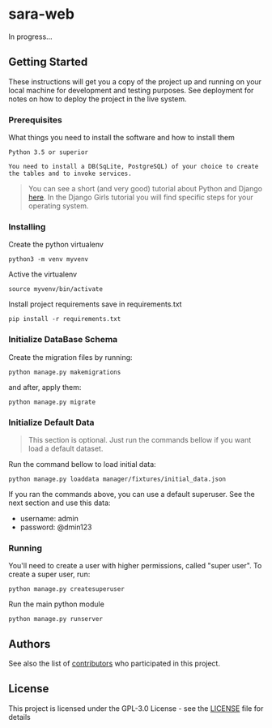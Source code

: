 # sara-web
In progress...

## Getting Started

These instructions will get you a copy of the project up and running on your local machine for development and testing purposes. See deployment for notes on how to deploy the project in the live system.

### Prerequisites

What things you need to install the software and how to install them

```
Python 3.5 or superior

You need to install a DB(SqLite, PostgreSQL) of your choice to create the tables and to invoke services.
```

> You can see a short (and very good) tutorial about Python and Django [here](https://tutorial.djangogirls.org/).
  In the Django Girls tutorial you will find specific steps for your operating system.

### Installing

Create the python virtualenv

```
python3 -m venv myvenv
```

Active the virtualenv

```
source myvenv/bin/activate
```

Install project requirements save in requirements.txt

```
pip install -r requirements.txt
```

### Initialize DataBase Schema

Create the migration files by running:

```
python manage.py makemigrations
```

and after, apply them:

```
python manage.py migrate
```

### Initialize Default Data
> This section is optional. Just run the commands bellow if you want load a default dataset.

Run the command bellow to load initial data:

```
python manage.py loaddata manager/fixtures/initial_data.json
```

If you ran the commands above, you can use a default superuser. See the next section and use this data:

- username: admin
- password: @dmin123 


### Running

You'll need to create a user with higher permissions, called "super user". To create a super user, run:

```
python manage.py createsuperuser
```

Run the main python module

```
python manage.py runserver
```


## Authors

See also the list of [contributors](https://github.com/icarojerry/sara/contributors) who participated in this project.

## License

This project is licensed under the GPL-3.0 License - see the [LICENSE](LICENSE) file for details

